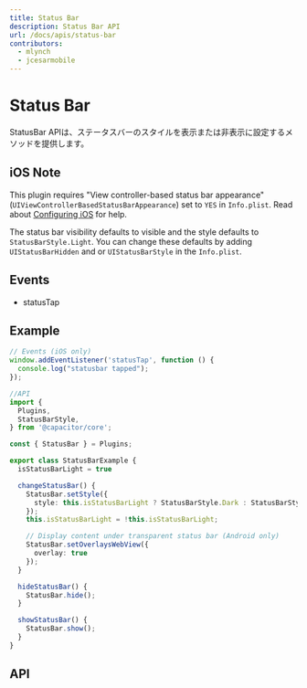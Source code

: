 ```yaml
---
title: Status Bar
description: Status Bar API
url: /docs/apis/status-bar
contributors:
  - mlynch
  - jcesarmobile
---
```


<plugin-platforms platforms="ios,android"></plugin-platforms>

# Status Bar

StatusBar APIは、ステータスバーのスタイルを表示または非表示に設定するメソッドを提供します。

<plugin-api index="true" name="status-bar"></plugin-api>

## iOS Note

This plugin requires "View controller-based status bar appearance" (`UIViewControllerBasedStatusBarAppearance`) set to `YES` in `Info.plist`. Read about [Configuring iOS](/docs/ios/configuration) for help.

The status bar visibility defaults to visible and the style defaults to `StatusBarStyle.Light`. You can change these defaults by adding `UIStatusBarHidden` and or `UIStatusBarStyle` in the `Info.plist`.

## Events

* statusTap

## Example

```typescript
// Events (iOS only)
window.addEventListener('statusTap', function () {
  console.log("statusbar tapped");
});

//API
import {
  Plugins,
  StatusBarStyle,
} from '@capacitor/core';

const { StatusBar } = Plugins;

export class StatusBarExample {
  isStatusBarLight = true

  changeStatusBar() {
    StatusBar.setStyle({
      style: this.isStatusBarLight ? StatusBarStyle.Dark : StatusBarStyle.Light
    });
    this.isStatusBarLight = !this.isStatusBarLight;

    // Display content under transparent status bar (Android only)
    StatusBar.setOverlaysWebView({
      overlay: true
    });
  }

  hideStatusBar() {
    StatusBar.hide();
  }

  showStatusBar() {
    StatusBar.show();
  }
}
```

## API

<plugin-api name="status-bar"></plugin-api>
